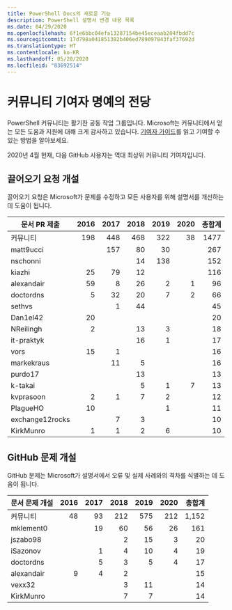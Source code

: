 ```yaml
---
title: PowerShell Docs의 새로운 기능
description: PowerShell 설명서 변경 내용 목록
ms.date: 04/29/2020
ms.openlocfilehash: 6f1e6bbc04efa13287154be45eceaab204fbdd7c
ms.sourcegitcommit: 17d798a041851382b406ed789097843faf37692d
ms.translationtype: HT
ms.contentlocale: ko-KR
ms.lasthandoff: 05/20/2020
ms.locfileid: "83692514"
---
```

# <a name="community-contributor-hall-of-fame"></a>커뮤니티 기여자 명예의 전당

PowerShell 커뮤니티는 활기찬 공동 작업 그룹입니다. Microsoft는 커뮤니티에서 얻는 모든 도움과 지원에 대해 크게 감사하고 있습니다. [기여자 가이드][contrib]를 읽고 기여할 수 있는 방법을 알아보세요.

2020년 4월 현재, 다음 GitHub 사용자는 역대 최상위 커뮤니티 기여자입니다.

## <a name="pull-requests-opened"></a>끌어오기 요청 개설

끌어오기 요청은 Microsoft가 문제를 수정하고 모든 사용자를 위해 설명서를 개선하는 데 도움이 됩니다.

| 문서 PR 제출 | 2016 | 2017 | 2018 | 2019 | 2020 | 총합계 |
| ------------------ | ---: | ---: | ---: | ---: | ---: | ----------: |
| 커뮤니티          |  198 |  448 |  468 |  322 |   38 |        1477 |
| matt9ucci          |      |  157 |   80 |   30 |      |         267 |
| nschonni           |      |      |   14 |  138 |      |         152 |
| kiazhi             |   25 |   79 |   12 |      |      |         116 |
| alexandair         |   59 |    8 |   26 |    2 |    1 |          96 |
| doctordns          |    5 |   32 |   20 |    7 |    2 |          66 |
| sethvs             |      |    1 |   44 |      |      |          45 |
| Dan1el42           |   20 |      |      |      |      |          20 |
| NReilingh          |    2 |      |   13 |    3 |      |          18 |
| it-praktyk         |      |      |   16 |    1 |      |          17 |
| vors               |   15 |    1 |      |      |      |          16 |
| markekraus         |      |   11 |    5 |      |      |          16 |
| purdo17            |      |      |   13 |      |      |          13 |
| k-takai            |      |      |    5 |    1 |    7 |          13 |
| kvprasoon          |    2 |    1 |    7 |    2 |      |          12 |
| PlagueHO           |   10 |      |      |    1 |      |          11 |
| exchange12rocks    |      |    7 |    3 |      |      |          10 |
| KirkMunro          |    1 |    1 |    2 |    6 |      |          10 |

## <a name="github-issues-opened"></a>GitHub 문제 개설

GitHub 문제는 Microsoft가 설명서에서 오류 및 실제 사례와의 격차를 식별하는 데 도움이 됩니다.

| 문서 문제 개설 | 2016 | 2017 | 2018 | 2019 | 2020 | 총합계 |
| ------------------ | ---: | ---: | ---: | ---: | ---: | ----------: |
| 커뮤니티          |   48 |   93 |  212 |  575 |  212 |        1,152 |
| mklement0          |      |   19 |   60 |   56 |   26 |         161 |
| jszabo98           |      |      |    2 |   15 |    3 |          20 |
| iSazonov           |      |    1 |    4 |   10 |    4 |          19 |
| doctordns          |      |    5 |    3 |    5 |    4 |          17 |
| alexandair         |    9 |    4 |    2 |      |      |          15 |
| vexx32             |      |      |    3 |   11 |      |          14 |
| KirkMunro          |      |      |    7 |    7 |      |          14 |

<!-- Link references -->
[contrib]: contributing/overview.md
